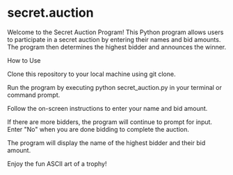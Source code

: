 # secret.auction

Welcome to the Secret Auction Program! This Python program allows users to participate in a secret auction by entering their names and bid amounts. 
The program then determines the highest bidder and announces the winner.

How to Use

Clone this repository to your local machine using git clone.

Run the program by executing python secret_auction.py in your terminal or command prompt.

Follow the on-screen instructions to enter your name and bid amount.

If there are more bidders, the program will continue to prompt for input. Enter "No" when you are done bidding to complete the auction.

The program will display the name of the highest bidder and their bid amount.

Enjoy the fun ASCII art of a trophy!

















